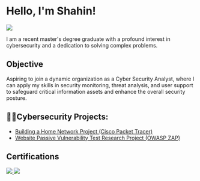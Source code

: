 # Hello, I'm Shahin!
<a href="https://www.linkedin.com/in/shahin-rajabi-78834a172/"><img src="https://img.shields.io/badge/-LinkedIn-0072b1?&style=for-the-badge&logo=linkedin&logoColor=white" /></a>


I am a recent master's degree graduate with a profound interest in cybersecurity and a dedication to solving complex problems.

## Objective

Aspiring to join a dynamic organization as a Cyber Security Analyst, where I can apply my skills in security monitoring, threat analysis, and user support to safeguard critical information assets and enhance the overall security posture.

## 👨‍💻Cybersecurity Projects:

- [Building a Home Network Project (Cisco Packet Tracer)](https://github.com/ShahinR23/BuildingHomeNetworkProject)
- [Website Passive Vulnerability Test Research Project (OWASP ZAP)](https://github.com/ShahinR23/PassiveVulnerabilityResearch)


## Certifications
<div>
<a href="https://www.credly.com/badges/6a5c23a6-0f13-44fd-bad7-d038defa91ac"><img src="https://img.shields.io/badge/-Security%2B-FF0000?&style=for-the-badge&logo=CompTIA&logoColor=white" />
<a href="https://www.credly.com/badges/3fa18e3e-debc-418b-9409-d6304feec572"><img src="https://img.shields.io/badge/-CC-0052CC?style=for-the-badge&logo=ISC2&logoColor=white" />
</div>
